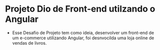 # Projeto Dio de Front-end utilzando o Angular
 - Esse Desafio de Projeto tem como ideia, desenvolver um front-end de um e-commerce utilizando Angular, 
foi desnvocilda uma loja online de vendas de livros.
